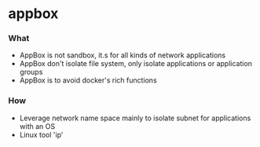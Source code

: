 # appbox

### What ###
* AppBox is not sandbox, it.s for all kinds of network applications
* AppBox don't isolate file system, only isolate applications or application groups
* AppBox is to avoid docker's rich functions


### How ###
* Leverage network name space mainly to isolate subnet for applications with an OS
* Linux tool 'ip'
